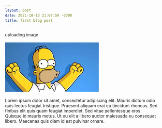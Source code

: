 ```yaml
---
layout: post
date: 2021-10-13 21:07:59 -0700
title: first blog post
---
```

uploading image <br/><br/>
![random img](/img1.jpg)<br/><br/>
 Lorem ipsum dolor sit amet, consectetur adipiscing elit. Mauris dictum odio quis lectus feugiat tristique. Praesent aliquam erat eu tincidunt rhoncus. Sed finibus elit quis quam feugiat imperdiet. Sed vitae pellentesque eros. Quisque id mauris metus. Ut eu elit a libero auctor malesuada eu consequat libero. Maecenas quis diam id est pulvinar ornare. 